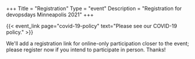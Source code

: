 +++
Title = "Registration"
Type = "event"
Description = "Registration for devopsdays Minneapolis 2021"
+++

{{< event_link page="covid-19-policy" text="Please see our COVID-19 policy." >}}

We'll add a registration link for online-only participation closer to the event; please register now if you intend to participate in person. Thanks!

<div id="eventbrite-widget-container-81222804595"></div>

<script src="https://www.eventbrite.com/static/widgets/eb_widgets.js"></script>

<script type="text/javascript">
    var exampleCallback = function() {
        console.log('Order complete!');
    };

    window.EBWidgets.createWidget({
        // Required
        widgetType: 'checkout',
        eventId: '81222804595',
        iframeContainerId: 'eventbrite-widget-container-81222804595',

        // Optional
        iframeContainerHeight: 425,  // Widget height in pixels. Defaults to a minimum of 425px if not provided
        onOrderComplete: exampleCallback  // Method called when an order has successfully completed
    });
</script>
